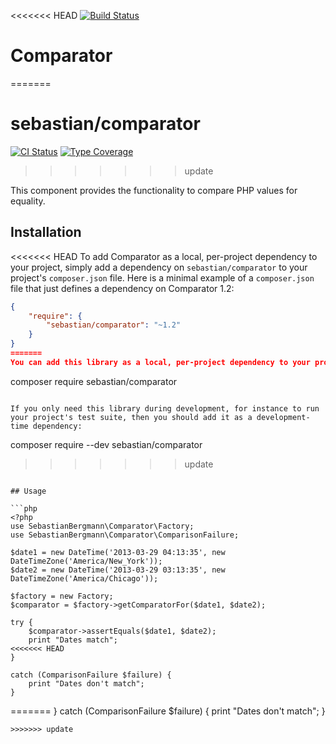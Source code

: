 <<<<<<< HEAD
[![Build Status](https://travis-ci.org/sebastianbergmann/comparator.svg?branch=master)](https://travis-ci.org/sebastianbergmann/comparator)

# Comparator
=======
# sebastian/comparator

[![CI Status](https://github.com/sebastianbergmann/comparator/workflows/CI/badge.svg)](https://github.com/sebastianbergmann/comparator/actions)
[![Type Coverage](https://shepherd.dev/github/sebastianbergmann/comparator/coverage.svg)](https://shepherd.dev/github/sebastianbergmann/comparator)
>>>>>>> update

This component provides the functionality to compare PHP values for equality.

## Installation

<<<<<<< HEAD
To add Comparator as a local, per-project dependency to your project, simply add a dependency on `sebastian/comparator` to your project's `composer.json` file. Here is a minimal example of a `composer.json` file that just defines a dependency on Comparator 1.2:

```JSON
{
    "require": {
        "sebastian/comparator": "~1.2"
    }
}
=======
You can add this library as a local, per-project dependency to your project using [Composer](https://getcomposer.org/):

```
composer require sebastian/comparator
```

If you only need this library during development, for instance to run your project's test suite, then you should add it as a development-time dependency:

```
composer require --dev sebastian/comparator
>>>>>>> update
```

## Usage

```php
<?php
use SebastianBergmann\Comparator\Factory;
use SebastianBergmann\Comparator\ComparisonFailure;

$date1 = new DateTime('2013-03-29 04:13:35', new DateTimeZone('America/New_York'));
$date2 = new DateTime('2013-03-29 03:13:35', new DateTimeZone('America/Chicago'));

$factory = new Factory;
$comparator = $factory->getComparatorFor($date1, $date2);

try {
    $comparator->assertEquals($date1, $date2);
    print "Dates match";
<<<<<<< HEAD
}

catch (ComparisonFailure $failure) {
    print "Dates don't match";
}
```

=======
} catch (ComparisonFailure $failure) {
    print "Dates don't match";
}
```
>>>>>>> update
